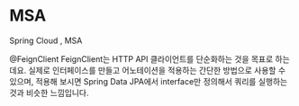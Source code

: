 # MSA
Spring Cloud , MSA 

@FeignClient
FeignClient는 HTTP API 클라이언트를 단순화하는 것을 목표로 하는데요.
실제로 인터페이스를 만들고 어노테이션을 적용하는 간단한 방법으로 사용할 수 있으며, 적용해 보시면 Spring Data JPA에서 interface만 정의해서 쿼리를 실행하는 것과 비슷한 느낌입니다.
